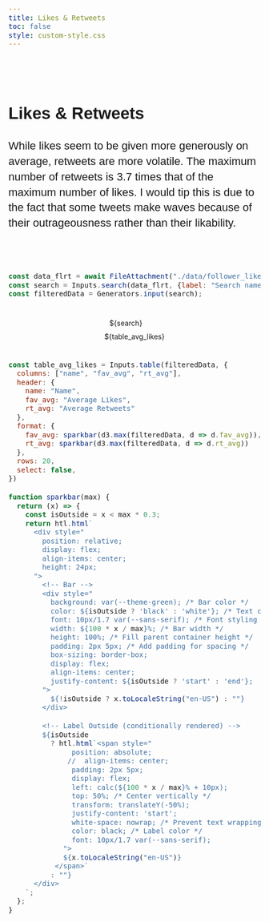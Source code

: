 ```yaml
---
title: Likes & Retweets
toc: false
style: custom-style.css
---
```


<style>
.chart-wrapper {
  display: flex;
  flex-direction: column;
  align-items: center; /* Centers the chart and text container horizontally */
  margin: 40px auto; /* Center the wrapper itself */
  max-width: 900px; /* Adjust line length */
}

.text-container {
  text-align: left; /* Left-align the text */
  margin: 20px auto; /* Increase side margins for better spacing */
  max-width: 1200px; /* Increase this value for a longer text line */
  line-height: 1.4; /* Improve readability */
  font-size: 22px;
  font-family: "Calibri", Arial, sans-serif;
}


.plot-title {
  font-size: 28px;        /* Larger title font size */
  font-weight: bold;      /* Bold text */
  color: darkblue;        /* Title color */
  text-align: center;     /* Center the title */
  font-family: "Georgia", serif; /* Custom font family */
  margin-bottom: 20px;    /* Add spacing below the title */
  text-transform: uppercase; /* Uppercase letters */
  letter-spacing: 1px;    /* Spacing between letters */
  text-align: center;   /* Center the title */
  font-size: 28px;      /* Increase the font size */
  font-weight: bold;    /* Bold title */
  font-family: "Arial, sans-serif"; /* Custom font */
  margin-top: 20px;     /* Add spacing above */
  }

  /* Default (Light Mode) */
  .chart-title, .chart-legend {
    fill: black; /* Title and legend text in black */
  }

  /* Dark Mode */
  @media (prefers-color-scheme: dark) {
    .chart-title, .chart-legend {
      fill: white; /* Title and legend text in white */
    }
  }

  svg {
    max-width: 100%; /* Ensure the SVG scales within its container */
    height: auto;    /* Maintain aspect ratio */
  }

.d3-tooltip {
    position: absolute;
    z-index: 50;
    pointer-events: none;
}

  /* Code block styling */
  pre code {
    font-family: "Fira Code",  monospace; /* Monospaced font for code */
    font-size: 14px;
    line-height: 1.4;
    overflow-x: auto; /* Allow horizontal scroll */
  }
</style>
<div class="chart-wrapper">
  <div class="text-container">
  <h2>Likes & Retweets</h2>
  <p>
  While likes seem to be given more generously on average, retweets are more volatile. The maximum number of retweets is 3.7 times that of the maximum number of likes. I would tip this is due to the fact that some tweets make waves because of their outrageousness rather than their likability.
  </p>
  </div>
</div>


```js
const data_flrt = await FileAttachment("./data/follower_likes_rt.csv").csv({ typed: true });
const search = Inputs.search(data_flrt, {label: "Search names", placeholder: "Name…", datalist: ["names"],});
const filteredData = Generators.input(search);
```


<div class="chart-wrapper">
  <!-- Chart -->
  <div class="card" >
    <div style="margin: 0px 10px 10px 10px">${search}</div>
    <div>${table_avg_likes}</div>
  </div>
</div>


```js
const table_avg_likes = Inputs.table(filteredData, {
  columns: ["name", "fav_avg", "rt_avg"],
  header: {
    name: "Name",
    fav_avg: "Average Likes",
    rt_avg: "Average Retweets"
  },
  format: {
    fav_avg: sparkbar(d3.max(filteredData, d => d.fav_avg)),
    rt_avg: sparkbar(d3.max(filteredData, d => d.rt_avg))
  },
  rows: 20,
  select: false,
})

function sparkbar(max) {
  return (x) => {
    const isOutside = x < max * 0.3; 
    return htl.html`
      <div style="
        position: relative;
        display: flex;
        align-items: center;
        height: 24px; 
      ">
        <!-- Bar -->
        <div style="
          background: var(--theme-green); /* Bar color */
          color: ${isOutside ? 'black' : 'white'}; /* Text color */
          font: 10px/1.7 var(--sans-serif); /* Font styling */
          width: ${100 * x / max}%; /* Bar width */
          height: 100%; /* Fill parent container height */
          padding: 2px 5px; /* Add padding for spacing */
          box-sizing: border-box;
          display: flex;
          align-items: center;
          justify-content: ${isOutside ? 'start' : 'end'}; 
        ">
          ${!isOutside ? x.toLocaleString("en-US") : ""}
        </div>

        <!-- Label Outside (conditionally rendered) -->
        ${isOutside
          ? htl.html`<span style="
               position: absolute;
              //  align-items: center;
               padding: 2px 5px;
               display: flex;
               left: calc(${100 * x / max}% + 10px); 
               top: 50%; /* Center vertically */
               transform: translateY(-50%);
               justify-content: 'start';
               white-space: nowrap; /* Prevent text wrapping */
               color: black; /* Label color */
               font: 10px/1.7 var(--sans-serif);
             ">
             ${x.toLocaleString("en-US")}
           </span>`
          : ""}
      </div>
    `;
  };
}
```




